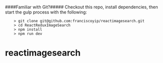 ####Familiar with Git?#####
Checkout this repo, install dependencies, then start the gulp process with the following:

```
	> git clone git@github.com:franciscoyip/reactimagesearch.git
	> cd ReactReduxImageSearch
	> npm install
	> npm run dev
```

# reactimagesearch
